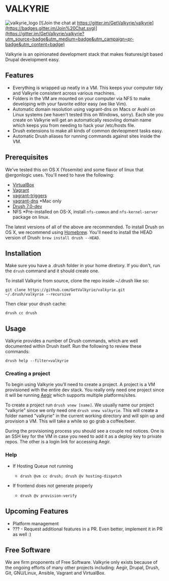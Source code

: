 VALKYRIE
========

![valkyrie_logo](https://github.com/GetValkyrie/valkyrie/blob/0.3.x/assets/valkyrie_logo.png)
[![Join the chat at https://gitter.im/GetValkyrie/valkyrie](https://badges.gitter.im/Join%20Chat.svg)](https://gitter.im/GetValkyrie/valkyrie?utm_source=badge&utm_medium=badge&utm_campaign=pr-badge&utm_content=badge)

Valkyrie is an opinionated development stack that makes features/git based Drupal development easy.


Features
--------

* Everything is wrapped up neatly in a VM. This keeps your computer tidy and Valkyrie consistent across various machines.
* Folders in the VM are mounted on your computer via NFS to make developing with your favorite editor easy (we like Vim).
* Automatic domain resolution using vagrant-dns on Macs or Avahi on Linux systems (we haven't tested this on Windows, sorry). Each site you create on Valkyrie will get an automatically resovling domain name which keeps you from needing to hack your /etc/hosts file.
* Drush extensions to make all kinds of common devleopment tasks easy.
* Automatic Drush aliases for running commands against sites inside the VM.

Prerequisites
-------------

We've tested this on OS X (Yosemite) and some flavor of linux that @ergonlogic uses. You'll need to have the following:

* [VirtualBox](https://www.virtualbox.org)
* [Vagrant](https://www.vagrantup.com)
* [vagrant-triggers](https://github.com/emyl/vagrant-triggers)
* [vagrant-dns](https://github.com/BerlinVagrant/vagrant-dns) *Mac only
* [Drush 7.0-dev](https://github.com/drush-ops/drush)
* NFS *Pre-installed on OS-X, install `nfs-common` and `nfs-kernel-server` package on linux.

The latest versions of all of the above are recommended. To install Drush on OS X, we recommend using [Homebrew](http://brew.sh/). You'll need to install the HEAD version of Drush: `brew install drush --HEAD`.


Installation
------------

Make sure you have a .drush folder in your home diretory. If you don't, run the `drush` command and it should create one. 

To install Valkyrie from source, clone the repo inside ~/.drush like so: 

```
git clone https://github.com/GetValkyrie/valkyrie.git ~/.drush/valkyrie --recursive
```

Then clear your drush cache:

```
drush cc drush
```

Usage
-----

Valkyrie provides a number of Drush commands, which are well documented within Drush itself. Run the following to review these commands:

`drush help --filter=valkyrie`

### Creating a project

To begin using Valkyrie you'll need to create a project. A project is a VM provisioned with the entire dev stack. You really only need one project since it will be running [Aegir](http://www.aegirproject.org) which supports multiple platforms/sites.

To create a project run `drush vnew [name]`. We usually name our project "valkyrie" since we only need one `drush vnew valkyrie`. This will create a folder named "valkyrie" in the current working directory and will spin up and provision a VM. This will take a while so go grab a coffee/beer.

During the provisioning process you should see a couple red notices. One is an SSH key for the VM in case you need to add it as a deploy key to private repos. The other is a login link for accessing Aegir.

### Help

* If Hosting Queue not running

	* `drush @vm cc drush; drush @v hosting-dispatch`

* If frontend does not generate properly

	* `drush @v provision-verify`

Upcoming Features
-----------------

* Platform management
* ??? - Request additional features in a PR. Even better, implement it in PR as well :)


Free Software
-------------

We are firm proponents of Free Software. Valkyrie only exists because of the
ongoing efforts of many other projects including: Aegir, Drupal, Drush, Git,
GNU/Linux, Ansible, Vagrant and VirtualBox.
